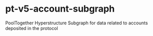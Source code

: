 # pt-v5-account-subgraph
PoolTogether Hyperstructure Subgraph for data related to accounts deposited in the protocol
